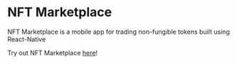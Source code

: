 # NFT Marketplace

NFT Marketplace is a mobile app for trading non-fungible tokens built using React-Native

Try out NFT Marketplace [here](https://nft-bidding-app.netlify.app/)!
